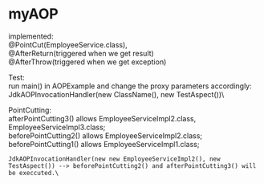 # myAOP

implemented: \
  @PointCut(EmployeeService.class), \
  @AfterReturn(triggered when we get result)\
  @AfterThrow(triggered when we get exception)

Test:\
  run main() in AOPExample and change the proxy parameters accordingly:  \
  JdkAOPInvocationHandler(new ClassName(), new TestAspect())\

  PointCutting: \
    afterPointCutting3() allows EmployeeServiceImpl2.class, EmployeeServiceImpl3.class;\
    beforePointCutting2() allows EmployeeServiceImpl2.class;\
    beforePointCutting1() allows EmployeeServiceImpl1.class;
    
    JdkAOPInvocationHandler(new new EmployeeServiceImpl2(), new TestAspect()) --> beforePointCutting2() and afterPointCutting3() will be execcuted.\

